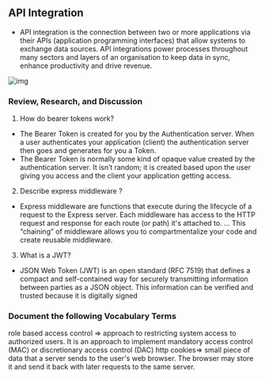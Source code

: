 ## API Integration 

- API integration is the connection between two or more applications via their APIs (application programming interfaces) that allow systems to exchange data sources. API integrations power processes throughout many sectors and layers of an organisation to keep data in sync, enhance productivity and drive revenue.

![img](https://image.slidesharecdn.com/10reasonsyouneedanapiintegrationplatform-jitterbit-171006212111/95/10-reasons-you-need-an-api-integration-platform-jitterbit-1-638.jpg?cb=1507325375)


### Review, Research, and Discussion


1. How do bearer tokens work?
- The Bearer Token is created for you by the Authentication server. When a user authenticates your application (client) the authentication server then goes and generates for you a Token.
- The Bearer Token is normally some kind of opaque value created by the authentication server. It isn’t random; it is created based upon the user giving you access and the client your application getting access.
2. Describe express middleware ?
- Express middleware are functions that execute during the lifecycle of a request to the Express server. Each middleware has access to the HTTP request and response for each route (or path) it's attached to. ... This “chaining” of middleware allows you to compartmentalize your code and create reusable middleware.

3. What is a JWT? 
- JSON Web Token (JWT) is an open standard (RFC 7519) that defines a compact and self-contained way for securely transmitting information between parties as a JSON object. This information can be verified and trusted because it is digitally signed


### Document the following Vocabulary Terms

role based access control => approach to restricting system access to authorized users. It is an approach to implement mandatory access control (MAC) or discretionary access control (DAC)
http cookies=> small piece of data that a server sends to the user's web browser. The browser may store it and send it back with later requests to the same server. 